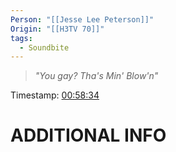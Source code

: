 ```yaml
---
Person: "[[Jesse Lee Peterson]]"
Origin: "[[H3TV 70]]"
tags:
  - Soundbite
---
```

> *"You gay? Tha's Min' Blow'n"*

Timestamp: [00:58:34](https://youtu.be/c3DrrRpa-Kg?t=3514)

# ADDITIONAL INFO